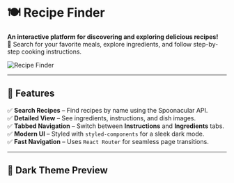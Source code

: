 # 🍽️ Recipe Finder

**An interactive platform for discovering and exploring delicious recipes!**  
🔎 Search for your favorite meals, explore ingredients, and follow step-by-step cooking instructions.  

![Recipe Finder](https://github.com/Koooowal/RecipeFinderApp-React-)  

---

## 🌟 Features  

✅ **Search Recipes** – Find recipes by name using the Spoonacular API.  
✅ **Detailed View** – See ingredients, instructions, and dish images.  
✅ **Tabbed Navigation** – Switch between **Instructions** and **Ingredients** tabs.  
✅ **Modern UI** – Styled with `styled-components` for a sleek dark mode.  
✅ **Fast Navigation** – Uses `React Router` for seamless page transitions.  

---

## 🎨 Dark Theme Preview  

